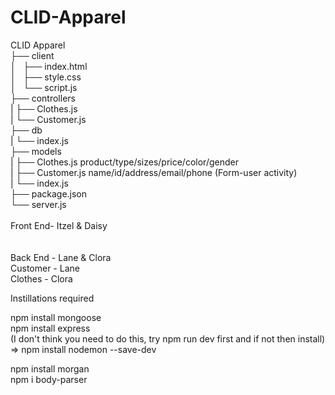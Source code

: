 # CLID-Apparel

CLID Apparel <br>
├── client<br>
│   ├── index.html<br>
│   ├── style.css<br>
│   └── script.js<br>
├── controllers<br>
| ├── Clothes.js<br>
| └── Customer.js<br>
├── db<br>
| └── index.js<br>
├── models<br>
|   ├── Clothes.js  product/type/sizes/price/color/gender<br>
|   ├── Customer.js name/id/address/email/phone (Form-user activity) <br>
|   └── index.js<br>
├── package.json<br>
└── server.js<br>
<br>
Front End- Itzel & Daisy<br>
<br>
<br>
Back End - Lane & Clora<br>
Customer - Lane<br>
Clothes - Clora <br>

Instillations required <br>

npm install mongoose <br>
npm install express <br>
(I don't think you need to do this, try npm run dev first and if not then install) => npm install nodemon --save-dev <br>

npm install morgan <br>
npm i body-parser<br>

